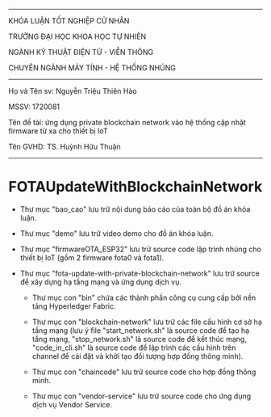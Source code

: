 ******************************************************************************************************************    

KHÓA LUẬN TỐT NGHIỆP CỬ NHÂN

TRƯỜNG ĐẠI HỌC KHOA HỌC TỰ NHIÊN

NGÀNH KỸ THUẬT ĐIỆN TỬ - VIỄN THÔNG

CHUYÊN NGÀNH MÁY TÍNH - HỆ THỐNG NHÚNG

******************************************************************************************************************    

Họ và Tên sv: 	Nguyễn Triệu Thiên Hào

MSSV: 			1720081

Tên đề tài: 	ứng dụng private blockchain network vào hệ thống cập nhật firmware từ xa cho thiết bị IoT

Tên GVHD: 		TS. Huỳnh Hữu Thuận

******************************************************************************************************************    

# FOTAUpdateWithBlockchainNetwork

- Thư mục "bao_cao" lưu trữ nội dung báo cáo của toàn bộ đồ án khóa luận.

- Thư mục "demo" lưu trữ video demo cho đồ án khóa luận.

- Thư mục "firmwareOTA_ESP32" lưu trữ source code lập trình nhúng cho thiết bị IoT (gồm 2 firmware fota0 và fota1).

- Thư mục "fota-update-with-private-blockchain-network" lưu trữ source để xây dựng hạ tầng mạng và ứng dụng dịch vụ.

  + Thư mục con "bin" chứa các thành phần công cụ cung cấp bởi nền tảng Hyperledger Fabric.
  
  + Thư mục con "blockchain-network" lưu trữ các file cấu hình cơ sở hạ tầng mạng (lưu ý file "start_network.sh" là source code để tạo hạ tầng mạng, "stop_network.sh" là source code để kết thúc mạng, "code_in_cli.sh" là source code để lập trình các cấu hình trên channel để cài đặt và khởi tạo đối tượng hợp đồng thông minh).
  
  + Thư mục con "chaincode" lưu trữ source code cho hợp đồng thông minh.
   
  + Thư mục con "vendor-service" lưu trữ source code cho ứng dụng dịch vụ Vendor Service.
